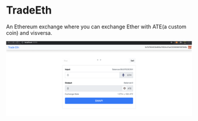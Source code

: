 # TradeEth
An Ethereum exchange where you can exchange Ether with ATE(a custom coin) and visversa.


![alt text](https://github.com/vikramabhisheksah/TradeEth/blob/master/TradeEth_exchange%20Page.png)
